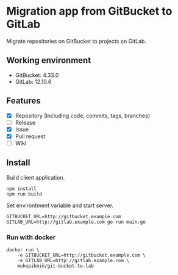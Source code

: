 # Migration app from GitBucket to GitLab

Migrate repositories on GItBucket to projects on GitLab.

## Working environment

- GitBucket: 4.33.0
- GitLab: 12.10.6

## Features

- [x] Repository (Including code, commits, tags, branches)
- [ ] Release
- [x] Issue
- [x] Pull request
- [ ] Wiki

## Install

Build client application.

    npm install
    npm run build

Set environtment variable and start server.

    GITBUCKET_URL=http://gitbucket.example.com GITLAB_URL=http://gitlab.example.com go run main.go

### Run with docker

    docker run \
        -e GITBUCKET_URL=http://gitbucket.example.com \
        -e GITLAB_URL=http://gitlab.example.com \
        mukopikmin/git-bucket-to-lab
